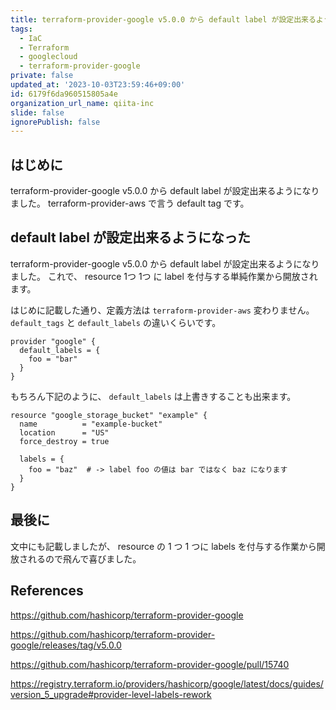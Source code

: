 ```yaml
---
title: terraform-provider-google v5.0.0 から default label が設定出来るようになった
tags:
  - IaC
  - Terraform
  - googlecloud
  - terraform-provider-google
private: false
updated_at: '2023-10-03T23:59:46+09:00'
id: 6179f6da960515805a4e
organization_url_name: qiita-inc
slide: false
ignorePublish: false
---
```


## はじめに

terraform-provider-google v5.0.0 から default label が設定出来るようになりました。
terraform-provider-aws で言う default tag です。

## default label が設定出来るようになった

terraform-provider-google v5.0.0 から default label が設定出来るようになりました。
これで、 resource 1つ 1つ に label を付与する単純作業から開放されます。

はじめに記載した通り、定義方法は `terraform-provider-aws` 変わりません。
`default_tags` と `default_labels` の違いくらいです。

```hcl
provider "google" {
  default_labels = {
    foo = "bar"
  }
}
```

もちろん下記のように、 `default_labels` は上書きすることも出来ます。

```hcl
resource "google_storage_bucket" "example" {
  name          = "example-bucket"
  location      = "US"
  force_destroy = true

  labels = {
    foo = "baz"  # -> label foo の値は bar ではなく baz になります
  }
}
```

## 最後に

文中にも記載しましたが、 resource の 1 つ 1 つに labels を付与する作業から開放されるので飛んで喜びました。

## References

https://github.com/hashicorp/terraform-provider-google

https://github.com/hashicorp/terraform-provider-google/releases/tag/v5.0.0

https://github.com/hashicorp/terraform-provider-google/pull/15740

https://registry.terraform.io/providers/hashicorp/google/latest/docs/guides/version_5_upgrade#provider-level-labels-rework
